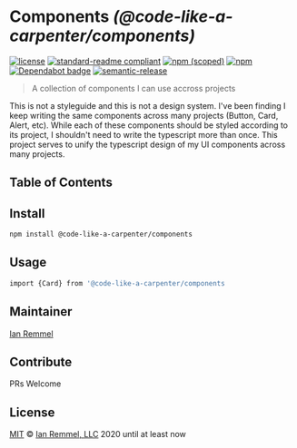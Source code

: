 # Components _(@code-like-a-carpenter/components)_

[![license](https://img.shields.io/github/license/code-like-a-carpenter/components.svg)](https://github.com/code-like-a-carpenter/components/blob/master/LICENSE)
[![standard-readme compliant](https://img.shields.io/badge/readme%20style-standard-brightgreen.svg?style=flat-square)](https://github.com/RichardLitt/standard-readme)
[![npm (scoped)](https://img.shields.io/npm/v/@code-like-a-carpenter/components.svg)](https://www.npmjs.com/package/@code-like-a-carpenter/components)
[![npm](https://img.shields.io/npm/dm/@code-like-a-carpenter/components.svg)](https://www.npmjs.com/package/@code-like-a-carpenter/components)
[![Dependabot badge](https://img.shields.io/badge/Dependabot-active-brightgreen.svg)](https://dependabot.com/)
[![semantic-release](https://img.shields.io/badge/%20%20%F0%9F%93%A6%F0%9F%9A%80-semantic--release-e10079.svg)](https://github.com/semantic-release/semantic-release)

> A collection of components I can use accross projects

This is not a styleguide and this is not a design system. I've been finding I
keep writing the same components across many projects (Button, Card, Alert,
etc). While each of these components should be styled according to its project,
I shouldn't need to write the typescript more than once. This project serves to
unify the typescript design of my UI components across many projects.

## Table of Contents

<!-- toc -->
<!-- tocstop -->

## Install

```bash
npm install @code-like-a-carpenter/components
```

## Usage

```bash
import {Card} from '@code-like-a-carpenter/components
```

## Maintainer

[Ian Remmel](https://github.com/ianwremmel)

## Contribute

PRs Welcome

## License

[MIT](LICENSE) &copy; [Ian Remmel, LLC](https://github.com/ianwremmel) 2020
until at least now
